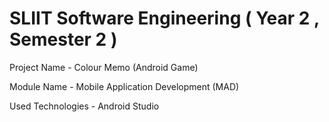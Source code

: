 # SLIIT Software Engineering ( Year 2 , Semester 2 )

Project Name - Colour Memo (Android Game)

Module Name - Mobile Application Development (MAD)

Used Technologies - Android Studio
